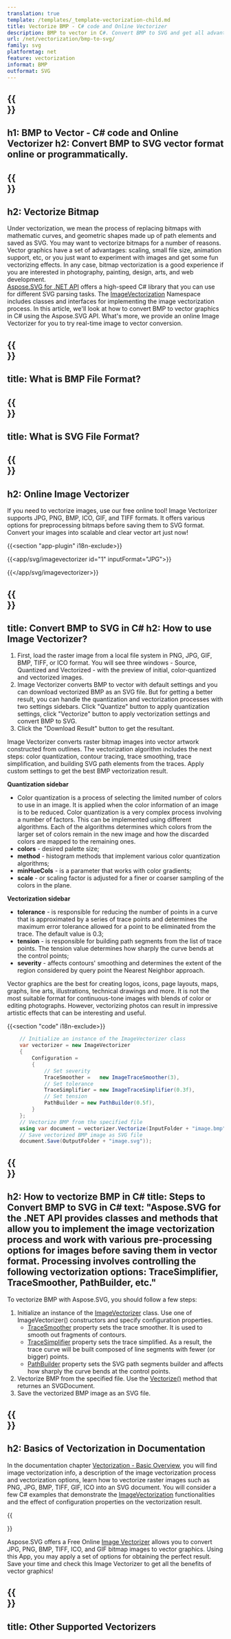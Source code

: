 ```yaml
---
translation: true
template: /templates/_template-vectorization-child.md
title: Vectorize BMP - C# code and Online Vectorizer 
description: BMP to vector in C#. Convert BMP to SVG and get all advantages of vector graphics. Try Online Image Vectorizer for free!
url: /net/vectorization/bmp-to-svg/
family: svg
platformtag: net
feature: vectorization
informat: BMP
outformat: SVG
---
```


{{<section banner>}}
---
h1: BMP to Vector - C# code and Online Vectorizer
h2: Convert BMP to SVG vector format online or programmatically.
---

{{<section overview>}}
---
h2: Vectorize Bitmap
---

Under vectorization, we mean the process of replacing bitmaps with mathematic curves, and geometric shapes made up of path elements and saved as SVG. You may want to vectorize bitmaps for a number of reasons. Vector graphics have a set of advantages: scaling, small file size, animation support, etc, or you just want to experiment with images and get some fun vectorizing effects. In any case, bitmap vectorization is a good experience if you are interested in photography, painting, design, arts, and web development.<br>
[Aspose.SVG for .NET API](https://products.aspose.com/svg/{{lang.url-fragment}}net/) offers a high-speed C# library that you can use for different SVG parsing tasks. The [ImageVectorization](https://reference.aspose.com/svg/net/aspose.svg.imagevectorization/) Namespace includes classes and interfaces for implementing the image vectorization process. In this article, we'll look at how to convert BMP to vector graphics in C# using the Aspose.SVG API. What's more, we provide an online Image Vectorizer for you to try real-time image to vector conversion.

{{<section input-file>}}
---
title: What is BMP File Format?
---

{{<section output-file>}}
---
title: What is SVG File Format?
---

{{<section plagin-text>}}
---
h2: Online Image Vectorizer
---

If you need to vectorize images, use our free online tool! Image Vectorizer supports JPG, PNG, BMP, ICO, GIF, and TIFF formats. It offers various options for preprocessing bitmaps before saving them to SVG format. Convert your images into scalable and clear vector art just now!

{{<section "app-plugin" i18n-exclude>}}

{{<app/svg/imagevectorizer id="1" inputFormat="JPG">}}

{{</app/svg/imagevectorizer>}} 

{{<section code-text>}}
---
title: Convert BMP to SVG in C#
h2: How to use Image Vectorizer?
---

1. First, load the raster image from a local file system in PNG, JPG, GIF, BMP, TIFF, or ICO format. You will see three windows - Source, Quantized and Vectorized - with the preview of initial, color-quantized and vectorized images.
1. Image Vectorizer converts BMP to vector with default settings and you can download vectorized BMP as an SVG file. But for getting a better result, you can handle the quantization and vectorization processes with two settings sidebars. Click "Quantize" button to apply quantization settings, click "Vectorize" button to apply vectorization settings and convert BMP to SVG.
1. Click the "Download Result" button to get the resultant. 

 Image Vectorizer converts raster bitmap images into vector artwork constructed from outlines. The vectorization algorithm includes the next steps: color quantization, contour tracing, trace smoothing, trace simplification, and building SVG path elements from the traces. Apply custom settings to get the best BMP vectorization result.

<b>Quantization sidebar</b>
 - Color quantization is a process of selecting the limited number of colors to use in an image. It is applied when the color information of an image is to be reduced. Color quantization is a very complex process involving a number of factors. This can be implemented using different algorithms. Each of the algorithms determines which colors from the larger set of colors remain in the new image and how the discarded colors are mapped to the remaining ones.
 - <b>colors</b> - desired palette size;
 - <b>method</b> - histogram methods that implement various color quantization algorithms;
 - <b>minHueCols</b> - is a parameter that works with color gradients;
 - <b>scale</b> - or scaling factor is adjusted for a finer or coarser sampling of the colors in the plane.


<b>Vectorization sidebar</b>
- <b>tolerance</b> -  is responsible for reducing the number of points in a curve that is approximated by a series of trace points and determines the maximum error tolerance allowed for a point to be eliminated from the trace. The default value is 0.3;
- <b>tension</b> -  is responsible for building path segments from the list of trace points. The tension value determines how sharply the curve bends at the control points;
- <b>severity</b> - affects contours' smoothing and determines the extent of the region considered by query point the Nearest Neighbor approach.

Vector graphics are the best for creating logos, icons, page layouts, maps, graphs, line arts, illustrations, technical drawings and more. It is not the most suitable format for continuous-tone images with blends of color or editing photographs. However, vectorizing photos can result in impressive artistic effects that can be interesting and useful.

{{<section "code" i18n-exclude>}}

```cs       
	// Initialize an instance of the ImageVectorizer class
    var vectorizer = new ImageVectorizer
    {
        Configuration = 
		{
			// Set severity
			TraceSmoother =   new ImageTraceSmoother(3),
			// Set tolerance
			TraceSimplifier = new ImageTraceSimplifier(0.3f),
			// Set tension
        	PathBuilder = new PathBuilder(0.5f),
		}
    };
    // Vectorize BMP from the specified file
	using var document = vectorizer.Vectorize(InputFolder + "image.bmp");
    // Save vectorized BMP image as SVG file 
	document.Save(OutputFolder + "image.svg"));
```

{{<section steps>}}
---
h2: How to vectorize BMP in C#
title: Steps to Convert BMP to SVG in C#
text: "Aspose.SVG for the .NET API provides classes and methods that allow you to implement the image vectorization process and work with various pre-processing options for images before saving them in vector format. Processing involves controlling the following vectorization options: TraceSimplifier, TraceSmoother, PathBuilder, etc."
---

To vectorize BMP with Aspose.SVG, you should follow a few steps:

1. Initialize an instance of the [ImageVectorizer](https://reference.aspose.com/svg/net/aspose.svg.imagevectorization/imagevectorizer/) class. Use one of ImageVectorizer() constructors and specify configuration properties.
    - [TraceSmoother](https://reference.aspose.com/svg/net/aspose.svg.imagevectorization/imagevectorizerconfiguration/tracesmoother/) property sets the trace smoother. It is used to smooth out fragments of contours. 
    - [TraceSimplifier](https://reference.aspose.com/svg/net/aspose.svg.imagevectorization/imagevectorizerconfiguration/tracesimplifier/) property sets the trace simplified. As a result, the trace curve will be built composed of line segments with fewer (or bigger) points.
    - [PathBuilder](https://reference.aspose.com/svg/net/aspose.svg.imagevectorization/imagevectorizerconfiguration/pathbuilder/) property sets the SVG path segments builder and affects how sharply the curve bends at the control points.
1. Vectorize BMP from the specified file. Use the [Vectorize()](https://reference.aspose.com/svg/net/aspose.svg.imagevectorization/imagevectorizer/vectorize/) method that returnes an SVGDocument.
1. Save the vectorized BMP image as an SVG file.

{{<section documentation>}}
---
h2: Basics of Vectorization in Documentation 
---

 In the documentation chapter <a href="https://docs.aspose.com/svg/net/how-to-work-with-aspose-svg-api/vectorization/" target="_blank">Vectorization - Basic Overview</a>, you will find image vectorization info, a description of the image vectorization process and vectorization options, learn how to vectorize raster images such as PNG, JPG, BMP, TIFF, GIF, ICO into an SVG document. You will consider a few C# examples that demonstrate the [ImageVectorization](https://reference.aspose.com/svg/net/aspose.svg.imagevectorization/) functionalities and the effect of configuration properties on the vectorization result.

{{<section online-vectorizer>}}

Aspose.SVG offers a Free Online [Image Vectorizer](https://products.aspose.app/svg/image-vectorization) allows you to convert JPG, PNG, BMP, TIFF, ICO, and GIF bitmap images to vector graphics. Using this App, you may apply a set of options for obtaining the perfect result. Save your time and check this Image Vectorizer to get all the benefits of vector graphics!

{{<section other-vectorizers>}}
---
title: Other Supported Vectorizers
---